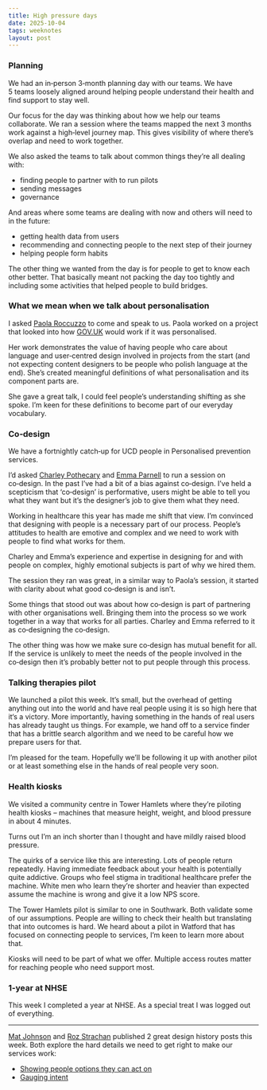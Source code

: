 ```yaml
---
title: High pressure days
date: 2025-10-04
tags: weeknotes
layout: post
---
```


### Planning

We had an in‑person 3‑month planning day with our teams. We have 5&nbsp;teams loosely aligned around helping people understand their health and find support to stay well.

Our focus for the day was thinking about how we help our teams collaborate. We ran a session where the teams mapped the next 3&nbsp;months work against a high‑level journey map. This gives visibility of where there’s overlap and need to work together.

We also asked the teams to talk about common things they’re all dealing with:

- finding people to partner with to run pilots
- sending messages
- governance

And areas where some teams are dealing with now and others will need to in the future:

- getting health data from users
- recommending and connecting people to the next step of their journey
- helping people form habits

The other thing we wanted from the day is for people to get to know each other better. That basically meant not packing the day too tightly and including some activities that helped people to build bridges.

### What we mean when we talk about personalisation

I asked [Paola&nbsp;Roccuzzo](https://www.linkedin.com/in/paola/) to come and speak to us. Paola worked on a project that looked into how [GOV.UK](http://GOV.UK) would work if it was personalised.

Her work demonstrates the value of having people who care about language and user‑centred design involved in projects from the start (and not expecting content designers to be people who polish language at the end). She’s created meaningful definitions of what personalisation and its component parts are.

She gave a great talk, I could feel people’s understanding shifting as she spoke. I’m keen for these definitions to become part of our everyday vocabulary.

### Co‑design

We have a fortnightly catch‑up for UCD people in Personalised prevention services.

I’d asked [Charley&nbsp;Pothecary](https://www.linkedin.com/in/charleypothecary/) and [Emma&nbsp;Parnell](https://www.linkedin.com/in/emma-parnell-4b90a94a/) to run a session on co‑design. In the past I’ve had a bit of a bias against co‑design. I’ve held a scepticism that ‘co‑design’ is performative, users might be able to tell you what they want but it’s the designer’s job to give them what they need.

Working in healthcare this year has made me shift that view. I’m convinced that designing with people is a necessary part of our process. People’s attitudes to health are emotive and complex and we need to work with people to find what works for them.

Charley and Emma’s experience and expertise in designing for and with people on complex, highly emotional subjects is part of why we hired them.

The session they ran was great, in a similar way to Paola’s session, it started with clarity about what good co‑design is and isn’t.

Some things that stood out was about how co‑design is part of partnering with other organisations well. Bringing them into the process so we work together in a way that works for all parties. Charley and Emma referred to it as co‑designing the co‑design.

The other thing was how we make sure co‑design has mutual benefit for all. If the service is unlikely to meet the needs of the people involved in the co‑design then it’s probably better not to put people through this process.

### Talking therapies pilot

We launched a pilot this week. It’s small, but the overhead of getting anything out into the world and have real people using it is so high here that it‘s a victory. More importantly, having something in the hands of real users has already taught us things. For example, we hand off to a service finder that has a brittle search algorithm and we need to be careful how we prepare users for that.

I’m pleased for the team. Hopefully we’ll be following it up with another pilot or at least something else in the hands of real people very soon.

### Health kiosks

We visited a community centre in Tower&nbsp;Hamlets where they’re piloting health kiosks – machines that measure height, weight, and blood pressure in about 4 minutes.

Turns out I’m an inch shorter than I thought and have mildly raised blood pressure.

The quirks of a service like this are interesting. Lots of people return repeatedly. Having immediate feedback about your health is potentially quite addictive. Groups who feel stigma in traditional healthcare prefer the machine. White men who learn they’re shorter and heavier than expected assume the machine is wrong and give it a low NPS score.

The Tower&nbsp;Hamlets pilot is similar to one in Southwark. Both validate some of our assumptions. People are willing to check their health but translating that into outcomes is hard. We heard about a pilot in Watford that has focused on connecting people to services, I’m keen to learn more about that.

Kiosks will need to be part of what we offer. Multiple access routes matter for reaching people who need support most.

### 1‑year at NHSE

This week I completed a year at NHSE. As a special treat I was logged out of everything.

---

[Mat&nbsp;Johnson](https://www.linkedin.com/in/demotive/) and [Roz&nbsp;Strachan](https://www.linkedin.com/in/roz-s-3b6b411/) published 2&nbsp;great design history posts this week. Both explore the hard details we need to get right to make our services work:

- [Showing people options they can act on](https://design-history.prevention-services.nhs.uk/personalised-prevention-platform/2025/10/presenting-opportunities-to-take-action/)
- [Gauging intent](https://design-history.prevention-services.nhs.uk/personalised-prevention-platform/2025/10/gauging-intent/)
